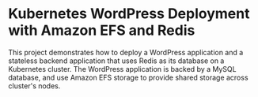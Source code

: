 # Kubernetes WordPress Deployment with Amazon EFS and Redis

This project demonstrates how to deploy a WordPress application and a stateless backend application that uses Redis as its database on a Kubernetes cluster. The WordPress application is backed by a MySQL database, and use Amazon EFS storage to provide shared storage across cluster's nodes.
